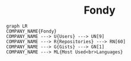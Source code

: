 <h1 align="center">Fondy</h1>

```mermaid
graph LR
COMPANY_NAME{Fondy}
COMPANY_NAME ---> U{Users} ---> UN[9]
COMPANY_NAME ---> R{Repositories} ---> RN[60]
COMPANY_NAME ---> G{Gists} ---> GN[1]
COMPANY_NAME ---> ML{Most Used<br>Languages}
```
